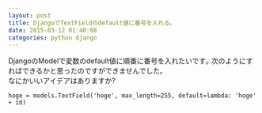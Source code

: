 ```yaml
---
layout: post
title: DjangoでTextFieldのdefault値に番号を入れる｡
date: 2015-03-12 01:40:08
categories: python django
---
```

<!-- {% raw %} -->
<p>DjangoのModelで変数のdefault値に順番に番号を入れたいです｡  次のようにすればできるかと思ったのですができませんでした｡<br>
なにかいいアイデアはありますか?</p>

<pre><code>hoge = models.TextField('hoge', max_length=255, default=lambda: 'hoge' + id)
</code></pre>
<!-- {% endraw %} -->

